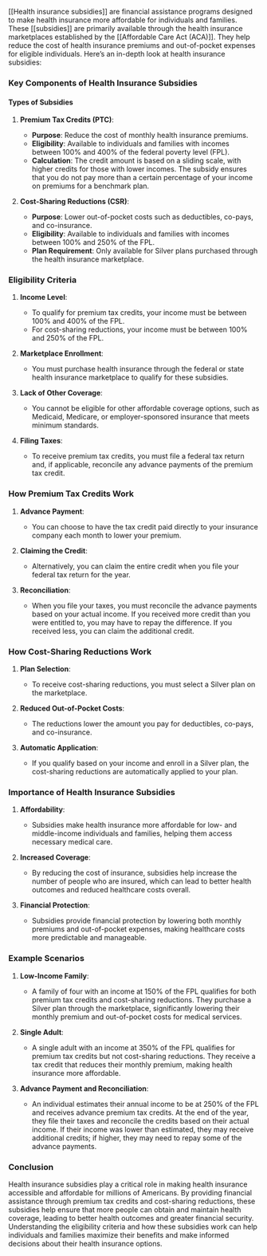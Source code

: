 [[Health insurance subsidies]] are financial assistance programs designed to make health insurance more affordable for individuals and families. These [[subsidies]] are primarily available through the health insurance marketplaces established by the [[Affordable Care Act (ACA)]]. They help reduce the cost of health insurance premiums and out-of-pocket expenses for eligible individuals. Here’s an in-depth look at health insurance subsidies:

### Key Components of Health Insurance Subsidies

#### Types of Subsidies
1. **Premium Tax Credits (PTC)**:
   - **Purpose**: Reduce the cost of monthly health insurance premiums.
   - **Eligibility**: Available to individuals and families with incomes between 100% and 400% of the federal poverty level (FPL).
   - **Calculation**: The credit amount is based on a sliding scale, with higher credits for those with lower incomes. The subsidy ensures that you do not pay more than a certain percentage of your income on premiums for a benchmark plan.

2. **Cost-Sharing Reductions (CSR)**:
   - **Purpose**: Lower out-of-pocket costs such as deductibles, co-pays, and co-insurance.
   - **Eligibility**: Available to individuals and families with incomes between 100% and 250% of the FPL.
   - **Plan Requirement**: Only available for Silver plans purchased through the health insurance marketplace.

### Eligibility Criteria
1. **Income Level**:
   - To qualify for premium tax credits, your income must be between 100% and 400% of the FPL.
   - For cost-sharing reductions, your income must be between 100% and 250% of the FPL.

2. **Marketplace Enrollment**:
   - You must purchase health insurance through the federal or state health insurance marketplace to qualify for these subsidies.

3. **Lack of Other Coverage**:
   - You cannot be eligible for other affordable coverage options, such as Medicaid, Medicare, or employer-sponsored insurance that meets minimum standards.

4. **Filing Taxes**:
   - To receive premium tax credits, you must file a federal tax return and, if applicable, reconcile any advance payments of the premium tax credit.

### How Premium Tax Credits Work
1. **Advance Payment**:
   - You can choose to have the tax credit paid directly to your insurance company each month to lower your premium.
   
2. **Claiming the Credit**:
   - Alternatively, you can claim the entire credit when you file your federal tax return for the year.

3. **Reconciliation**:
   - When you file your taxes, you must reconcile the advance payments based on your actual income. If you received more credit than you were entitled to, you may have to repay the difference. If you received less, you can claim the additional credit.

### How Cost-Sharing Reductions Work
1. **Plan Selection**:
   - To receive cost-sharing reductions, you must select a Silver plan on the marketplace.

2. **Reduced Out-of-Pocket Costs**:
   - The reductions lower the amount you pay for deductibles, co-pays, and co-insurance.
   
3. **Automatic Application**:
   - If you qualify based on your income and enroll in a Silver plan, the cost-sharing reductions are automatically applied to your plan.

### Importance of Health Insurance Subsidies
1. **Affordability**:
   - Subsidies make health insurance more affordable for low- and middle-income individuals and families, helping them access necessary medical care.
   
2. **Increased Coverage**:
   - By reducing the cost of insurance, subsidies help increase the number of people who are insured, which can lead to better health outcomes and reduced healthcare costs overall.

3. **Financial Protection**:
   - Subsidies provide financial protection by lowering both monthly premiums and out-of-pocket expenses, making healthcare costs more predictable and manageable.

### Example Scenarios
1. **Low-Income Family**:
   - A family of four with an income at 150% of the FPL qualifies for both premium tax credits and cost-sharing reductions. They purchase a Silver plan through the marketplace, significantly lowering their monthly premium and out-of-pocket costs for medical services.

2. **Single Adult**:
   - A single adult with an income at 350% of the FPL qualifies for premium tax credits but not cost-sharing reductions. They receive a tax credit that reduces their monthly premium, making health insurance more affordable.

3. **Advance Payment and Reconciliation**:
   - An individual estimates their annual income to be at 250% of the FPL and receives advance premium tax credits. At the end of the year, they file their taxes and reconcile the credits based on their actual income. If their income was lower than estimated, they may receive additional credits; if higher, they may need to repay some of the advance payments.

### Conclusion
Health insurance subsidies play a critical role in making health insurance accessible and affordable for millions of Americans. By providing financial assistance through premium tax credits and cost-sharing reductions, these subsidies help ensure that more people can obtain and maintain health coverage, leading to better health outcomes and greater financial security. Understanding the eligibility criteria and how these subsidies work can help individuals and families maximize their benefits and make informed decisions about their health insurance options.
